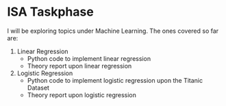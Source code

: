# ISA Taskphase
I will be exploring topics under Machine Learning. The ones covered so far are:
1. Linear Regression
    - Python code to implement linear regression 
    - Theory report upon linear regression 
2. Logistic Regression
    - Python code to implement logistic regression upon the Titanic Dataset
    - Theory report upon logistic regression